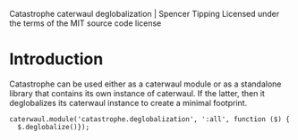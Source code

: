 Catastrophe caterwaul deglobalization | Spencer Tipping
Licensed under the terms of the MIT source code license

# Introduction

Catastrophe can be used either as a caterwaul module or as a standalone library that contains its own instance of caterwaul. If the latter, then it deglobalizes its caterwaul instance to
create a minimal footprint.

    caterwaul.module('catastrophe.deglobalization', ':all', function ($) {
      $.deglobalize()});